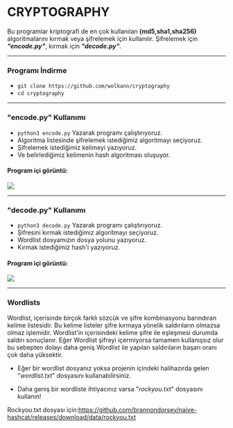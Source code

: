 # CRYPTOGRAPHY
Bu programlar kriptografi de en çok kullanılan **(md5,sha1,sha256)** algoritmalarını kırmak veya şifrelemek için kullanılır. Şifrelemek için **_"encode.py"_**, kırmak için **_"decode.py"_**.

---
### Programı İndirme
* `git clone https://github.com/wolkann/cryptography`
* `cd cryptography`

---

### "encode.py" Kullanımı
* `python3 encode.py` Yazarak programı çalıştırıyoruz.
* Algoritma listesinde şifrelemek istediğimiz algoritmayı seçiyoruz.
* Şifrelemek istediğimiz kelimeyi yazıyoruz.
* Ve belirlediğimiz kelimenin hash algoritması oluşuyor.

#### Program içi görüntü:
<img src="https://github.com/wolkann/cryptography/blob/main/img/encode.png">

---

### "decode.py" Kullanımı
* `python3 decode.py` Yazarak programı çalıştırıyoruz.
* Şifresini kırmak istediğimiz algoritmayı seçiyoruz.
* Wordlist dosyamızın dosya yolunu yazıyoruz.
* Kırmak istediğimiz hash'i yazıyoruz.

#### Program içi görüntü:
<img src="https://github.com/wolkann/cryptography/blob/main/img/decode.png ">

---

### Wordlists
Wordlist, içerisinde birçok farklı sözcük ve şifre kombinasyonu barındıran kelime listesidir. Bu kelime listeler şifre kırmaya yönelik saldırıların olmazsa olmaz işlemidir. Wordlist’in içerisindeki kelime şifre ile eşleşmesi durumda saldırı sonuçlanır. Eğer Wordlist şifreyi içermiyorsa tamamen kullanışsız olur bu sebepten dolayı daha geniş Wordlist ile yapılan saldırıların başarı oranı çok daha yüksektir.

* Eğer bir wordlist dosyanız yoksa projenin içindeki halihazırda gelen "_wordlist.txt_" dosyasını kullanabilirsiniz.

* Daha geniş bir wordliste ihtiyacınız varsa "_rockyou.txt_" dosyasını kullanın!

Rockyou.txt dosyası için:https://github.com/brannondorsey/naive-hashcat/releases/download/data/rockyou.txt

